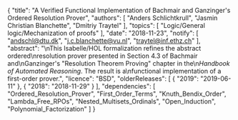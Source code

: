 {
    "title": "A Verified Functional Implementation of Bachmair and Ganzinger's Ordered Resolution Prover",
    "authors": [
        "Anders Schlichtkrull",
        "Jasmin Christian Blanchette",
        "Dmitriy Traytel"
    ],
    "topics": [
        "Logic/General logic/Mechanization of proofs"
    ],
    "date": "2018-11-23",
    "notify": [
        "andschl@dtu.dk",
        "j.c.blanchette@vu.nl",
        "traytel@inf.ethz.ch"
    ],
    "abstract": "\nThis Isabelle/HOL formalization refines the abstract ordered\nresolution prover  presented in Section 4.3 of Bachmair and\nGanzinger's \"Resolution Theorem Proving\" chapter in the\n<i>Handbook of Automated Reasoning</i>. The result is a\nfunctional implementation of a first-order prover.",
    "licence": "BSD",
    "olderReleases": [
        {
            "2019": "2019-06-11"
        },
        {
            "2018": "2018-11-29"
        }
    ],
    "dependencies": [
        "Ordered_Resolution_Prover",
        "First_Order_Terms",
        "Knuth_Bendix_Order",
        "Lambda_Free_RPOs",
        "Nested_Multisets_Ordinals",
        "Open_Induction",
        "Polynomial_Factorization"
    ]
}